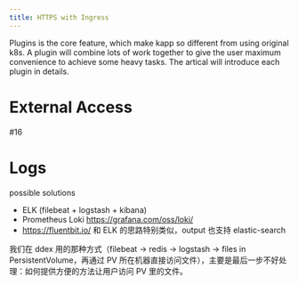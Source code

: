 ```yaml
---
title: HTTPS with Ingress
---
```


Plugins is the core feature, which make kapp so different from using original k8s. A plugin will combine lots of work together to give the user maximum convenience to achieve some heavy tasks. The artical will introduce each plugin in details. 

# External Access

#16

# Logs

possible solutions

- ELK (filebeat + logstash + kibana)
- Prometheus Loki https://grafana.com/oss/loki/
- https://fluentbit.io/ 和 ELK 的思路特别类似，output 也支持 elastic-search

我们在 ddex 用的那种方式（filebeat -> redis -> logstash -> files in PersistentVolume，再通过 PV 所在机器直接访问文件），主要是最后一步不好处理：如何提供方便的方法让用户访问 PV 里的文件。